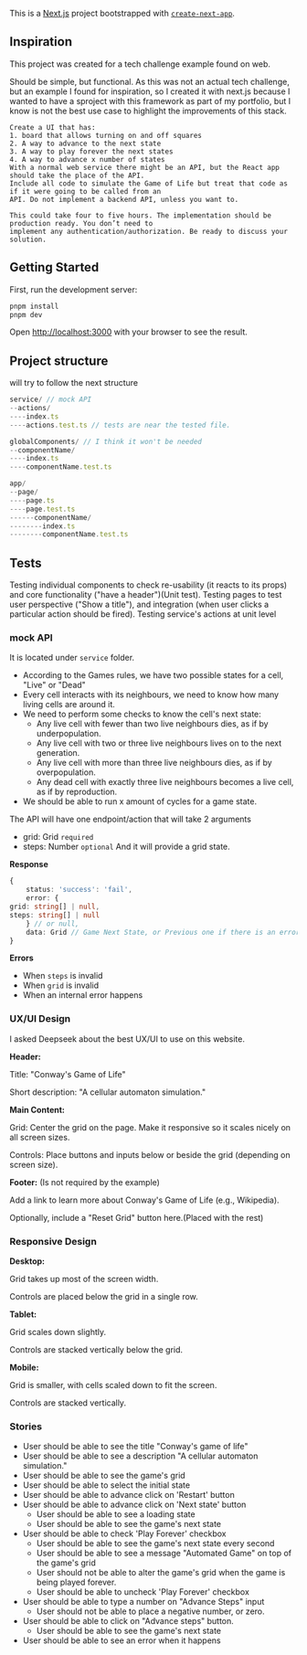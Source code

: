 This is a [Next.js](https://nextjs.org) project bootstrapped with [`create-next-app`](https://nextjs.org/docs/app/api-reference/cli/create-next-app).

## Inspiration

This project was created for a tech challenge example found on web.

Should be simple, but functional.
As this was not an actual tech challenge, but an example I found for inspiration, so I created it with next.js because I wanted to have a sproject with this framework as part of my portfolio, but I know is not the best use case to highlight the improvements of this stack.

```
Create a UI that has:
1. board that allows turning on and off squares
2. A way to advance to the next state
3. A way to play forever the next states
4. A way to advance x number of states
With a normal web service there might be an API, but the React app should take the place of the API.
Include all code to simulate the Game of Life but treat that code as if it were going to be called from an
API. Do not implement a backend API, unless you want to.

This could take four to five hours. The implementation should be production ready. You don’t need to
implement any authentication/authorization. Be ready to discuss your solution.
```

## Getting Started

First, run the development server:

```bash
pnpm install
pnpm dev
```

Open [http://localhost:3000](http://localhost:3000) with your browser to see the result.

## Project structure

will try to follow the next structure

```js
service/ // mock API
--actions/
----index.ts
----actions.test.ts // tests are near the tested file.

globalComponents/ // I think it won't be needed
--componentName/
----index.ts
----componentName.test.ts

app/
--page/
----page.ts
----page.test.ts
------componentName/
--------index.ts
--------componentName.test.ts
```

## Tests

Testing individual components to check re-usability (it reacts to its props) and core functionality ("have a header")(Unit test).
Testing pages to test user perspective ("Show a title"), and integration (when user clicks a particular action should be fired).
Testing service's actions at unit level

### mock API

It is located under `service` folder.

- According to the Games rules, we have two possible states for a cell, "Live" or "Dead"
- Every cell interacts with its neighbours, we need to know how many living cells are around it.
- We need to perform some checks to know the cell's next state:
  - Any live cell with fewer than two live neighbours dies, as if by underpopulation.
  - Any live cell with two or three live neighbours lives on to the next generation.
  - Any live cell with more than three live neighbours dies, as if by overpopulation.
  - Any dead cell with exactly three live neighbours becomes a live cell, as if by reproduction.
- We should be able to run x amount of cycles for a game state.

The API will have one endpoint/action that will take 2 arguments

- grid: Grid `required`
- steps: Number `optional`
  And it will provide a grid state.

**Response**

```ts
{
    status: 'success': 'fail',
    error: {
grid: string[] | null,
steps: string[] | null
    } // or null,
    data: Grid // Game Next State, or Previous one if there is an error.
}
```

**Errors**

- When `steps` is invalid
- When `grid` is invalid
- When an internal error happens

### UX/UI Design

I asked Deepseek about the best UX/UI to use on this website.

**Header:**

Title: "Conway's Game of Life"

Short description: "A cellular automaton simulation."

**Main Content:**

Grid: Center the grid on the page. Make it responsive so it scales nicely on all screen sizes.

Controls: Place buttons and inputs below or beside the grid (depending on screen size).

**Footer:** (Is not required by the example)

Add a link to learn more about Conway's Game of Life (e.g., Wikipedia).

Optionally, include a "Reset Grid" button here.(Placed with the rest)

### Responsive Design

**Desktop:**

Grid takes up most of the screen width.

Controls are placed below the grid in a single row.

**Tablet:**

Grid scales down slightly.

Controls are stacked vertically below the grid.

**Mobile:**

Grid is smaller, with cells scaled down to fit the screen.

Controls are stacked vertically.

### Stories

- User should be able to see the title "Conway's game of life"
- User should be able to see a description "A cellular automaton simulation."
- User should be able to see the game's grid
- User should be able to select the initial state
- User should be able to advance click on 'Restart' button
- User should be able to advance click on 'Next state' button
  - User should be able to see a loading state
  - User should be able to see the game's next state
- User should be able to check 'Play Forever' checkbox
  - User should be able to see the game's next state every second
  - User should be able to see a message "Automated Game" on top of the game's grid
  - User should not be able to alter the game's grid when the game is being played forever.
  - User should be able to uncheck 'Play Forever' checkbox
- User should be able to type a number on "Advance Steps" input
  - User should not be able to place a negative number, or zero.
- User should be able to click on "Advance steps" button.
  - User should be able to see the game's next state
- User should be able to see an error when it happens
